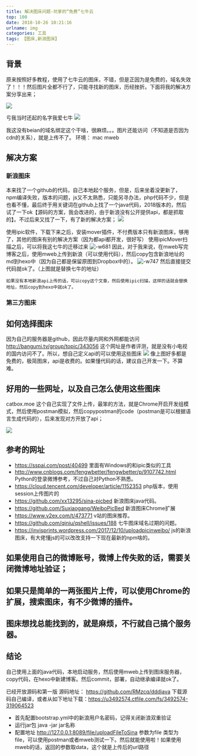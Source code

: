 ```yaml
---
title: 解决图床问题-坑爹的“免费”七牛云
top: 100
date: 2018-10-26 10:21:16
urlname: img
categories: 工具
tags: 【图床,新浪图床】
---
```

## 背景
原来按照好多教程，使用了七牛云的图床，不错，但是正因为是免费的，域名失效了！！！然后图片全都不行了，只能寻找新的图床，历经挫折。下面将我的解决方案分享出来；
<!--more-->
![](https://i.loli.net/2019/06/10/5cfe14c5854dc16640.jpg)

亏我当时还起的名字我爱七牛
![](https://i.loli.net/2019/06/10/5cfe14c5d370269256.jpg)

我这没有beian的域名绑定这个干啥，很麻烦。。。图片还能访问（不知道是否因为cdn的关系），就是上传不了。 
环境：
mac
mweb

## 解决方案
### 新浪图床
本来找了一个github的代码，自己本地起个服务，但是，后来坐着没更新了，npm编译失败，版本的问题，js又不太熟悉，只能另寻办法，php代码不少，但是也看不懂，最后终于用关键词在github上找了一个java代码，2018版本的，然后试了一下ok【源码的方案，我会改进的，由于新浪没有公开提供api，都是抓取的】。不过后来又找了一下，有了新的解决方案；
 ![](https://i.loli.net/2019/06/10/5cfe14c63cb2588687.jpg)

使用ipic软件，下载下来之后，安装mover插件，不付费版本只有新浪图床，够用了，其他的图床有别的解决方案（因为都api都开发，很好写）
    使用ipicMover扫描之后，可以将我这七牛的迁移过来
    ![-w681](https://i.loli.net/2019/06/10/5cfe14c6c43be14537.jpg)
    因此，对于我来说，在mweb写完博客之后，使用mweb上传到新浪（可以使用代码），然后copy包含新浪地址的md到hexo中（因为自己都是保留原图到Dropbox中的）。
    ![-w747](https://i.loli.net/2019/06/10/5cfe14c7abe0990777.jpg)
    然后直接提交代码就ok了。（上图就是替换七牛的地址）
    
    如果没有本地新浪api上传的话，可以copy这个文章，然后使用ipic扫描，这样的话就会替换地址，然后copy到hexo中就ok了。
    
     
### 第三方图床
    
## 如何选择图床
 因为自己的服务器是github，因此尽量内网和外网都能访问
 http://bangumi.tv/group/topic/343056 这个网址是作者评测，就是没有小电视的国内访问不了。所以，想自己定义api的可以使用这些图床
 ![](https://i.loli.net/2019/06/10/5cfe14cda669089858.jpg)
 像上图好多都是免费的，极简图床，api是收费的。如果懂代码的话，建议自己开发一下。不算难。
    
## 好用的一些网址，以及自己怎么使用这些图床
catbox.moe 这个自己实现了文件上传，最笨的方法，就是Chrome开启开发组模式，然后使用postman模拟，然后copypostman的code（postman是可以根据语言生成代码的），后来发现对方开放了api；

![](https://i.loli.net/2019/06/10/5cfe14cdec05575999.jpg)



## 参考的网址
* https://sspai.com/post/40499 里面有Windows的和ipic类似的工具
* http://www.cnblogs.com/fengwbetter/fengwbetter/p/9107742.html Python的登录微博参考，不过自己对Python不熟悉。
* https://cloud.tencent.com/developer/article/1152353 php版本，使用session上传图片的
* https://github.com/xx13295/sina-picbed 新浪图床java代码。
* https://github.com/Suxiaogang/WeiboPicBed 新浪图床Chrome扩展
* https://www.v2ex.com/t/473771 v站的图床推荐。
* https://github.com/qiniu/qshell/issues/188 七牛图床域名过期的问题。
* https://invisprints.wordpress.com/2017/12/10/uploadpicinweibo/ js的新浪图床，有大佬懂js的可以改改支持一下现在最新的npm啥的。



## 如果使用自己的微博账号，微博上传失败的话，需要关闭微博地址验证；
## 如果只是简单的一两张图片上传，可以使用Chrome的扩展，搜索图床，有不少微博的插件。
## 图床想找总能找到的，就是麻烦，不行就自己搞个服务器。

## 结论
自己使用上面的java代码，本地启动服务，然后使用mweb上传到图床服务器，copy代码，在hexo中新建博客。然后commit，部署，自动继承编译就ok了。

已经开放源码和第一版
源码地址：
https://github.com/RMzcq/dddjava
下载源码自己编译，或者从如下地址下载：https://u3492574.ctfile.com/fs/3492574-319064523
* 首先配置bootstrap.yml中的新浪用户名密码，记得关闭新浪双重验证
* 运行jar包 java -jar jar名称
* 配置地址 http://127.0.0.1:8089/file/uploadFileToSina
  参数为file 类型为file，可以使用postman或者mweb测试一下。然后就能使用啦！如果使用mweb的话，返回的参数取data，这个就是上传后的url路径
